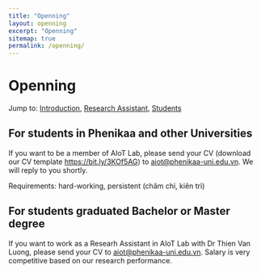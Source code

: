 ```yaml
---
title: "Openning"
layout: openning
excerpt: "Openning"
sitemap: true
permalink: /openning/
---
```



# Openning

Jump to: [Introduction](#introduction), [Research Assistant](#researchassistant), [Students](#student)
## For students in Phenikaa and other Universities
If you want to be a member of AIoT Lab, please send your CV (download our CV template <https://bit.ly/3KOf5AG>) to aiot@phenikaa-uni.edu.vn. We will reply to you shortly.

Requirements: hard-working, persistent (chăm chỉ, kiên trì) 

## For students graduated Bachelor or Master degree
If you want to work as a Researh Assistant in AIoT Lab with Dr Thien Van Luong, please send your CV to aiot@phenikaa-uni.edu.vn. Salary is very competitive based on our research performance.



[//]: # ({% for publi in site.data.openning.introduction %})

[//]: # (<h3>{{ publi.content_areas }}</h3>)

[//]: # (  <h5>{{ publi.title_specialized }}</h5>)

[//]: # (  <p>{{ publi.experience }}</p>)

[//]: # (  <ul>)

[//]: # (  {% for vacancie in publi.vacancies %})

[//]: # (    <li>{{ vacancie }}</li>)

[//]: # (    {% endfor %})

[//]: # (    </ul>)

[//]: # (  <p>{{ publi.content_1 }}<br>{{ publi.content_2 }}</p>)

[//]: # (  <br>)

[//]: # (  <!-- <a href="{{ publi.link.url }}">{{ publi.title }}</a> -->)

[//]: # ()
[//]: # (  )
[//]: # ({% endfor %})

[//]: # ()
[//]: # (## ResearchAssistant)

[//]: # ()
[//]: # ({% for publi in site.data.openning.researchassistant %})

[//]: # (  <h3>{{ publi.title }}</h3>)

[//]: # (  <h5>{{ publi.title_specialized }}</h5>)

[//]: # (  <ul>)

[//]: # (  {% for vacancie in publi.vacancies %})

[//]: # (    <li>{{ vacancie }}</li>)

[//]: # (    {% endfor %})

[//]: # (    </ul>)

[//]: # (   <br>)

[//]: # (   <p><b>To apply, please email CV and supporting documents to:  <a href="{{ publi.link }}"> {{ publi.title_specialized }}</a></b></p>)

[//]: # ({% endfor %})

[//]: # ()
[//]: # (## Student)

[//]: # ()
[//]: # ({% for publi in site.data.openning.student %})

[//]: # (  <h3>{{ publi.title }}</h3>)

[//]: # (  <h5>{{ publi.title_specialized }}</h5>)

[//]: # (  <ul>)

[//]: # (  {% for vacancie in publi.vacancies %})

[//]: # (    <li>{{ vacancie }}</li>)

[//]: # (    {% endfor %})

[//]: # (    </ul>)

[//]: # (   <br>)

[//]: # (   <p><b>To apply, please email CV and supporting documents to:  <a href="{{ publi.link }}"> {{ publi.title_specialized }}</a></b></p>)

[//]: # ({% endfor %})